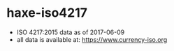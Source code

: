 # haxe-iso4217

- ISO 4217:2015 data as of 2017-06-09
- all data is available at: https://www.currency-iso.org

